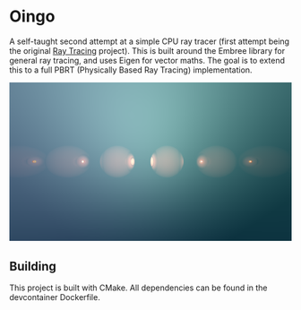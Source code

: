 # Oingo

A self-taught second attempt at a simple CPU ray tracer (first attempt being the original [Ray Tracing](https://github.com/TroySharples/ray_tracing) project). This is built around the Embree library for general ray tracing, and uses Eigen for vector maths. The goal is to extend this to a full PBRT (Physically Based Ray Tracing) implementation.

![Ray-traced cow!](https://github.com/TroySharples/oingo/blob/main/renders/008-mutliple_objects1.0.png "Ray traced cow")

## Building

This project is built with CMake. All dependencies can be found in the devcontainer Dockerfile.
